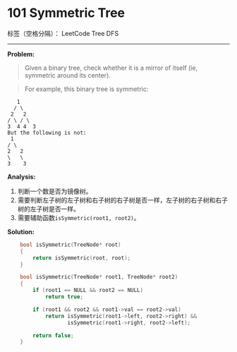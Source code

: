 ﻿# 101 Symmetric Tree

标签（空格分隔）： LeetCode Tree DFS

---

**Problem:**
>   Given a binary tree, check whether it is a mirror of itself (ie, symmetric around its center).

>   For example, this binary tree is symmetric:

       1
      / \
     2   2
    / \ / \
    3  4 4  3
    But the following is not:
     1
    / \
    2   2
    \   \
    3    3

**Analysis:**

 1. 判断一个数是否为镜像树。
 2. 需要判断左子树的左子树和右子树的右子树是否一样，左子树的右子树和右子树的左子树是否一样。
 3. 需要辅助函数`isSymmetric(root1, root2)`。

**Solution:**
```cpp
	bool isSymmetric(TreeNode* root)
	{
		return isSymmetric(root, root);
	}

	bool isSymmetric(TreeNode* root1, TreeNode* root2)
	{
		if (root1 == NULL && root2 == NULL)
			return true;

		if (root1 && root2 && root1->val == root2->val)
			return isSymmetric(root1->left, root2->right) &&
			       isSymmetric(root1->right, root2->left);

		return false;
	}
```

